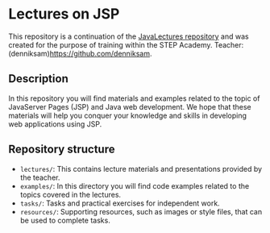 # Lectures on JSP

This repository is a continuation of the [JavaLectures repository](https://github.com/HatoryHanzo182/JavaLectures) and was created for the purpose of training within the STEP Academy. Teacher: (denniksam)https://github.com/denniksam.

## Description

In this repository you will find materials and examples related to the topic of JavaServer Pages (JSP) and Java web development. We hope that these materials will help you conquer your knowledge and skills in developing web applications using JSP.

## Repository structure
- `lectures/`: This contains lecture materials and presentations provided by the teacher.
- `examples/`: In this directory you will find code examples related to the topics covered in the lectures.
- `tasks/`: Tasks and practical exercises for independent work.
- `resources/`: Supporting resources, such as images or style files, that can be used to complete tasks.
